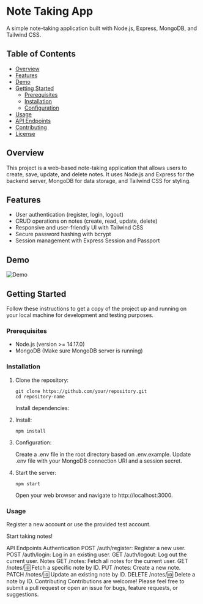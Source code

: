 # Note Taking App

A simple note-taking application built with Node.js, Express, MongoDB, and Tailwind CSS.

## Table of Contents

- [Overview](#overview)
- [Features](#features)
- [Demo](#demo)
- [Getting Started](#getting-started)
  - [Prerequisites](#prerequisites)
  - [Installation](#installation)
  - [Configuration](#configuration)
- [Usage](#usage)
- [API Endpoints](#api-endpoints)
- [Contributing](#contributing)
- [License](#license)

## Overview

This project is a web-based note-taking application that allows users to create, save, update, and delete notes. It uses Node.js and Express for the backend server, MongoDB for data storage, and Tailwind CSS for styling.

## Features

- User authentication (register, login, logout)
- CRUD operations on notes (create, read, update, delete)
- Responsive and user-friendly UI with Tailwind CSS
- Secure password hashing with bcrypt
- Session management with Express Session and Passport

## Demo

![Demo](demo.gif)

## Getting Started

Follow these instructions to get a copy of the project up and running on your local machine for development and testing purposes.

### Prerequisites

- Node.js (version >= 14.17.0)
- MongoDB (Make sure MongoDB server is running)

### Installation

1. Clone the repository:

   ```
   git clone https://github.com/your/repository.git
   cd repository-name
   ```

   Install dependencies:

2. Install:

   ```
   npm install
   ```

3. Configuration:

   Create a .env file in the root directory based on .env.example.
   Update .env file with your MongoDB connection URI and a session secret.

4. Start the server:

   ```
   npm start
   ```

   Open your web browser and navigate to http://localhost:3000.

### Usage

Register a new account or use the provided test account.

Start taking notes!

API Endpoints
Authentication
POST /auth/register: Register a new user.
POST /auth/login: Log in an existing user.
GET /auth/logout: Log out the current user.
Notes
GET /notes: Fetch all notes for the current user.
GET /notes/:id: Fetch a specific note by ID.
PUT /notes: Create a new note.
PATCH /notes/:id: Update an existing note by ID.
DELETE /notes/:id: Delete a note by ID.
Contributing
Contributions are welcome! Please feel free to submit a pull request or open an issue for bugs, feature requests, or suggestions.
